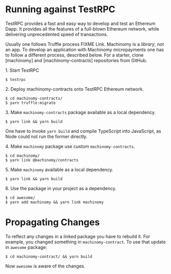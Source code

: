 Running against TestRPC
=======================

TestRPC provides a fast and easy way to develop and test an Ethereum Dapp. It provides
all the features of a full-blown Ethereum network, while delivering unprecedented
speed of transactions.

Usually one follows Truffle process FIXME Link. Machinomy is a _library_, not an app. To develop an application with
Machinomy micropayments one has to follow a different process, described below. For a starter, clone
[machinomy] and [machinomy-contracts] repositories from GitHub.

1\. Start TestRPC

```
$ testrpc
```

2\. Deploy machinomy-contracts onto TestRPC Ethereum network.

```
$ cd machinomy-contracts/
$ yarn truffle:migrate
```

3\. Make `machinomy-contracts` package available as a local dependency.

```
$ yarn link && yarn build
```

One have to invoke `yarn build` and compile TypeScript into JavaScript, as Node could not run the former directly. 

4\. Make `machinomy` package use custom `machinomy-contracts`.

```
$ cd machinomy/
$ yarn link @machinomy/contracts
```

5\. Make `machinomy` available as a local dependency. 

```
$ yarn link && yarn build
```

6\. Use the package in your project as a dependency.

```
$ cd awesome/
$ yarn add machinomy && yarn link machinomy
```

# Propagating Changes

To reflect any changes in a linked package you have to rebuild it.
For example, you changed something in `machinomy-contract`. To use that update in `awesome` package:
```
$ cd machinomy-contract/ && yarn build
```
Now `awesome` is aware of the changes.
